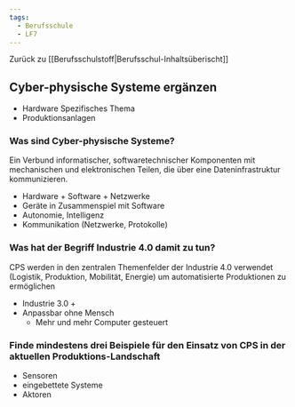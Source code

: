 ```yaml
---
tags:
  - Berufsschule
  - LF7
---
```

Zurück zu [[Berufsschulstoff|Berufsschul-Inhaltsüberischt]]
## Cyber-physische Systeme ergänzen

- Hardware Spezifisches Thema
- Produktionsanlagen

### Was sind Cyber-physische Systeme?

Ein Verbund informatischer, softwaretechnischer Komponenten mit mechanischen und elektronischen Teilen, die über eine Dateninfrastruktur kommunizieren.

- Hardware + Software + Netzwerke
- Geräte in Zusammenspiel mit Software
- Autonomie, Intelligenz
- Kommunikation (Netzwerke, Protokolle)

### Was hat der Begriff Industrie 4.0 damit zu tun?

CPS werden in den zentralen Themenfelder der Industrie 4.0 verwendet (Logistik, Produktion, Mobilität, Energie) um automatisierte Produktionen zu ermöglichen

- Industrie 3.0 +
- Anpassbar ohne Mensch
	- Mehr und mehr Computer gesteuert

### Finde mindestens drei Beispiele für den Einsatz von CPS in der aktuellen Produktions-Landschaft

- Sensoren
- eingebettete Systeme
- Aktoren

